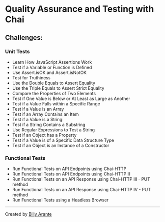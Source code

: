 # Quality Assurance and Testing with Chai

## Challenges:

### Unit Tests

- Learn How JavaScript Assertions Work
- Test if a Variable or Function is Defined
- Use Assert.isOK and Assert.isNotOK
- Test for Truthiness
- Use the Double Equals to Assert Equality
- Use the Triple Equals to Assert Strict Equality
- Compare the Properties of Two Elements
- Test if One Value is Below or At Least as Large as Another
- Test if a Value Falls within a Specific Range
- Test if a Value is an Array
- Test if an Array Contains an Item
- Test if a Value is a String
- Test if a String Contains a Substring
- Use Regular Expressions to Test a String
- Test if an Object has a Property
- Test if a Value is of a Specific Data Structure Type
- Test if an Object is an Instance of a Constructor

### Functional Tests

- Run Functional Tests on API Endpoints using Chai-HTTP
- Run Functional Tests on API Endpoints using Chai-HTTP II
- Run Functional Tests on an API Response using Chai-HTTP III - PUT method
- Run Functional Tests on an API Response using Chai-HTTP IV - PUT method
- Run Functional Tests using a Headless Browser

---

Created by [Billy Arante](http://arantebw.github.io)